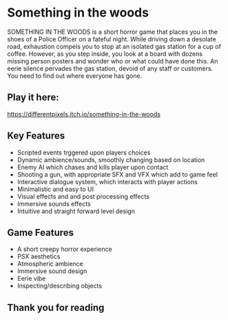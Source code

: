 # Something in the woods
 SOMETHING IN THE WOODS is a short horror game that places you in the shoes of a Police Officer on a fateful night. While driving down a desolate road, exhaustion compels you to stop at an isolated gas station for a cup of coffee. However, as you step inside, you look at a board with dozens missing person posters and wonder who or what could have done this. An eerie silence pervades the gas station, devoid of any staff or customers. You need to find out where everyone has gone. 

 ## Play it here: 
 https://differentpixels.itch.io/something-in-the-woods

## Key Features
* Scripted events trggered upon players choices
* Dynamic ambience/sounds, smoothly changing based on location
* Enemy AI which chases and kills player upon contact
* Shooting a gun, with appropriate SFX and VFX which add to game feel
* Interactive dialogue system, which interacts with player actions
* Minimalistic and easy to UI
* Visual effects and and post processing effects
* Immersive sounds effects
* Intuitive and straight forward level design

 ## Game Features
* A short creepy horror experience
* PSX aesthetics
* Atmospheric ambience
* Immersive sound design
* Eerie vibe
* Inspecting/describing objects

 ## Thank you for reading
